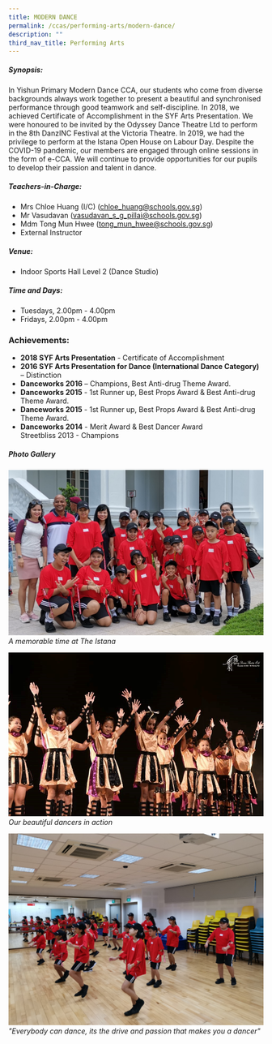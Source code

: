 ```yaml
---
title: MODERN DANCE
permalink: /ccas/performing-arts/modern-dance/
description: ""
third_nav_title: Performing Arts
---
```

##### Synopsis:
In Yishun Primary Modern Dance CCA, our students who come from diverse backgrounds always work together to present a beautiful and synchronised performance through good teamwork and self-discipline. In 2018, we achieved Certificate of Accomplishment in the SYF Arts Presentation. We were honoured to be invited by the Odyssey Dance Theatre Ltd to perform in the 8th DanzINC Festival at the Victoria Theatre. In 2019, we had the privilege to perform at the Istana Open House on Labour Day. Despite the COVID-19 pandemic, our members are engaged through online sessions in the form of e-CCA. We will continue to provide opportunities for our pupils to develop their passion and talent in dance.

##### Teachers-in-Charge:
* Mrs Chloe Huang (I/C) (chloe_huang@schools.gov.sg)
* Mr Vasudavan (vasudavan_s_g_pillai@schools.gov.sg)
* Mdm Tong Mun Hwee (tong_mun_hwee@schools.gov.sg)
* External Instructor

##### Venue:
* Indoor Sports Hall Level 2 (Dance Studio)
  

##### Time and Days:
* Tuesdays, 2.00pm - 4.00pm
* Fridays, 2.00pm - 4.00pm

### Achievements:
* **2018 SYF Arts Presentation** - Certificate of Accomplishment
* **2016 SYF Arts Presentation for Dance (International Dance Category)** – Distinction
* **Danceworks 2016** – Champions, Best Anti-drug Theme Award.
* **Danceworks 2015** - 1st Runner up, Best Props Award & Best Anti-drug Theme Award.
* **Danceworks 2015** - 1st Runner up, Best Props Award & Best Anti-drug Theme Award.
* **Danceworks 2014** - Merit Award & Best Dancer Award   
Streetbliss 2013 - Champions

##### Photo Gallery
![](/images/CCAs/Modern%20Dance/Memorable%20time%20at%20Istana.jpg)
*A memorable time at The Istana*

![](/images/CCAs/Modern%20Dance/Dancer%201.jpg)
*Our beautiful dancers in action*

![](/images/CCAs/Modern%20Dance/dancer%202.jpg)
*"Everybody can dance, its the drive and passion that makes you a dancer"*